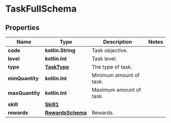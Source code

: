 
# TaskFullSchema

## Properties
Name | Type | Description | Notes
------------ | ------------- | ------------- | -------------
**code** | **kotlin.String** | Task objective. | 
**level** | **kotlin.Int** | Task level. | 
**type** | [**TaskType**](TaskType.md) | The type of task. | 
**minQuantity** | **kotlin.Int** | Minimum amount of task. | 
**maxQuantity** | **kotlin.Int** | Maximum amount of task. | 
**skill** | [**Skill1**](Skill1.md) |  | 
**rewards** | [**RewardsSchema**](RewardsSchema.md) | Rewards. | 



